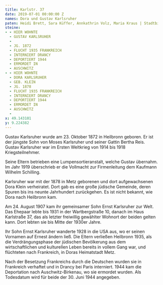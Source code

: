 ```yaml
---
title: Karlstr. 37
date: 2019-07-01 00:00:00 Z
names: Dora und Gustav Karlsruher
paten: Heidi Brett, Sara Küffer, Annkathrin Volz, Maria Kraus | Stadtbibliothek Heilbronn
steine:
- - HIER WOHNTE
  - GUSTAV KARLSRUHER
  - 
  - JG. 1872
  - FLUCHT 1935 FRANKREICH
  - INTERNIERT DRANCY
  - DEPORTIERT 1944
  - ERMORDET IN
  - AUSCHWITZ
- - HIER WOHNTE
  - DORA KARLSRUHER
  - GEB. KLEIN
  - JG. 1878
  - FLUCHT 1935 FRANKREICH
  - INTERNIERT DRANCY
  - DEPORTIERT 1944
  - ERMORDET IN
  - AUSCHWITZ
  - 
x: 49.143101
y: 9.224382
---
```


Gustav Karlsruher wurde am 23. Oktober 1872 in Heilbronn geboren. Er ist der jüngste Sohn von Moses Karlsruher und seiner Gattin Bertha Reis. Gustav Karlsruher war im Ersten Weltkrieg von 1914 bis 1918 Kriegsteilnehmer.

Seine Eltern betrieben eine Lumpensortieranstalt, welche Gustav übernahm. Im Jahr 1919 überschrieb er die Vollmacht zur Firmenleitung dem Kaufmann Wilhelm Schilling.

Karlsruher war mit der 1878 in Metz geborenen und dort aufgewachsenen Dora Klein verheiratet. Dort gab es eine große jüdische Gemeinde, deren Spuren bis ins neunte Jahrhundert zurückgehen. Es ist nicht bekannt, wie Dora nach Heilbronn kam.

Am 24. August 1907 kam ihr gemeinsamer Sohn Ernst Karlsruher zur Welt. Das Ehepaar lebte bis 1931 in der Wartbergstraße 10, danach im Haus Karlstraße 37, das als letzter freiwillig gewählter Wohnort der beiden gelten kann. Dort lebten sie bis Mitte der 1930er Jahre.

Ihr Sohn Ernst Karlsruher wanderte 1928 in die USA aus, wo er seinen Vornamen auf Ernest ändern ließ. Die Eltern verließen Heilbronn 1935, als die Verdrängungsphase der jüdischen Bevölkerung aus dem wirtschaftlichen und kulturellen Leben bereits in vollem Gang war, und flüchteten nach Frankreich, in Doras Heimatstadt Metz.

Nach der Besetzung Frankreichs durch die Deutschen wurden sie in Frankreich verhaftet und in Drancy bei Paris interniert. 1944 kam die Deportation nach Auschwitz-Birkenau, wo sie ermordet wurden. Als Todesdatum wird für beide der 30. Juni 1944 angegeben.